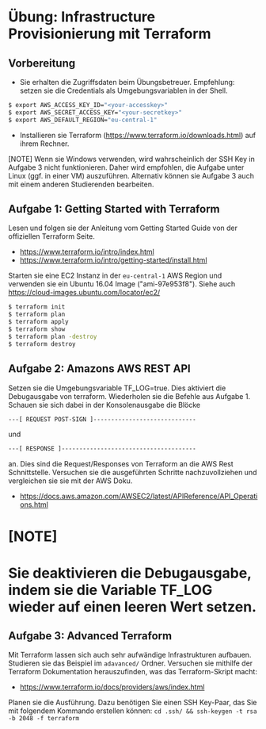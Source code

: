 # Übung: Infrastructure Provisionierung mit Terraform

## Vorbereitung

* Sie erhalten die Zugriffsdaten beim Übungsbetreuer. Empfehlung: setzen sie die Credentials
als Umgebungsvariablen in der Shell.

```bash
$ export AWS_ACCESS_KEY_ID="<your-accesskey>"
$ export AWS_SECRET_ACCESS_KEY="<your-secretkey>"
$ export AWS_DEFAULT_REGION="eu-central-1"
```

* Installieren sie Terraform (https://www.terraform.io/downloads.html) auf ihrem Rechner.

[NOTE]
Wenn sie Windows verwenden, wird wahrscheinlich der SSH Key in Aufgabe 3 nicht funktionieren. Daher wird empfohlen, die Aufgabe unter Linux (ggf. in einer VM) auszuführen. Alternativ können sie Aufgabe 3 auch mit einem anderen Studierenden bearbeiten.

## Aufgabe 1: Getting Started with Terraform

Lesen und folgen sie der Anleitung vom Getting Started Guide von der offiziellen Terraform Seite.

- https://www.terraform.io/intro/index.html
- https://www.terraform.io/intro/getting-started/install.html

Starten sie eine EC2 Instanz in der `eu-central-1` AWS Region und verwenden sie ein Ubuntu 16.04 Image ("ami-97e953f8"). Siehe auch https://cloud-images.ubuntu.com/locator/ec2/

```bash
$ terraform init
$ terraform plan
$ terraform apply
$ terraform show
$ terraform plan -destroy
$ terraform destroy
```

## Aufgabe 2: Amazons AWS REST API

Setzen sie die Umgebungsvariable TF_LOG=true. Dies aktiviert die Debugausgabe von terraform. Wiederholen sie die Befehle aus Aufgabe 1. Schauen sie sich dabei in der Konsolenausgabe die Blöcke 

```bash
---[ REQUEST POST-SIGN ]-----------------------------
```

und 

```bash
---[ RESPONSE ]--------------------------------------
```

an. Dies sind die Request/Responses von Terraform an die AWS Rest Schnittstelle. Versuchen sie die ausgeführten Schritte nachzuvollziehen und vergleichen sie sie mit der AWS Doku.

- https://docs.aws.amazon.com/AWSEC2/latest/APIReference/API_Operations.html

[NOTE]
====
Sie deaktivieren die Debugausgabe, indem sie die Variable TF_LOG wieder auf einen leeren Wert setzen. 
====

## Aufgabe 3: Advanced Terraform

Mit Terraform lassen sich auch sehr aufwändige Infrastrukturen aufbauen. Studieren sie das Beispiel
im `adavanced/` Ordner. Versuchen sie mithilfe der Terraform Dokumentation herauszufinden, was das Terraform-Skript macht:

- https://www.terraform.io/docs/providers/aws/index.html

Planen sie die Ausführung. Dazu benötigen Sie einen SSH Key-Paar, das Sie mit folgendem Kommando erstellen können: 
`cd .ssh/ && ssh-keygen -t rsa -b 2048 -f terraform`
